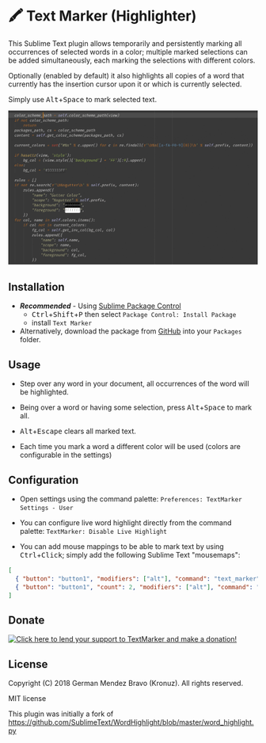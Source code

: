 # 🖍 Text Marker (Highlighter)

This Sublime Text plugin allows temporarily and persistently marking all
occurrences of selected words in a color; multiple marked selections can be
added simultaneously, each marking the selections with different colors.

Optionally (enabled by default) it also highlights all copies of a word that
currently has the insertion cursor upon it or which is currently selected.

Simply use <kbd>Alt</kbd>+<kbd>Space</kbd> to mark selected text.

![Description](screenshots/screenshot.gif?raw=true)


## Installation

- **_Recommended_** - Using [Sublime Package Control](https://packagecontrol.io "Sublime Package Control")
    - <kbd>Ctrl</kbd>+<kbd>Shift</kbd>+<kbd>P</kbd> then select `Package Control: Install Package`
    - install `Text Marker`
- Alternatively, download the package from [GitHub](https://github.com/Kronuz/TextMarker "TextMarker") into your `Packages` folder.


## Usage

- Step over any word in your document, all occurrences of the word will be highlighted.

- Being over a word or having some selection, press <kbd>Alt</kbd>+<kbd>Space</kbd> to mark all.

- <kbd>Alt</kbd>+<kbd>Escape</kbd> clears all marked text.

- Each time you mark a word a different color will be used (colors are configurable in the settings)


## Configuration

- Open settings using the command palette:
  `Preferences: TextMarker Settings - User`

- You can configure live word highlight directly from the command palette:
  `TextMarker: Disable Live Highlight`

- You can add mouse mappings to be able to mark text by using <kbd>Ctrl</kbd>+<kbd>Click</kbd>;
  simply add the following Sublime Text "mousemaps":

```json
[
  { "button": "button1", "modifiers": ["alt"], "command": "text_marker", "press_command": "drag_select" },
  { "button": "button1", "count": 2, "modifiers": ["alt"], "command": "text_marker_clear", "press_command": "drag_select" }
]
```


## Donate

[![Click here to lend your support to TextMarker and make a donation!](https://www.paypalobjects.com/en_GB/i/btn/btn_donate_LG.gif)](https://www.paypal.me/Kronuz/25)


## License

Copyright (C) 2018 German Mendez Bravo (Kronuz). All rights reserved.

MIT license

This plugin was initially a fork of
https://github.com/SublimeText/WordHighlight/blob/master/word_highlight.py

